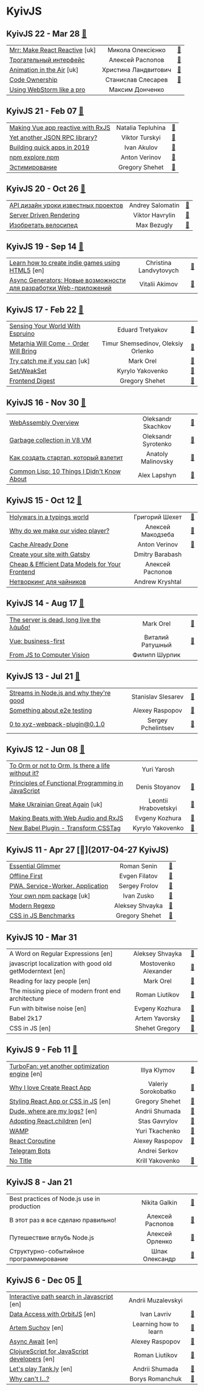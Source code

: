 # KyivJS

## KyivJS 22 - Mar 28 [:movie_camera:](https:&#x2F;&#x2F;www.youtube.com&#x2F;playlist?list&#x3D;PLxw9RJPDS60rZDoo9WrTddVtkKVhaxMDn)
| | | |
| --- | :---: | --- |
| [Mrr: Make React Reactive](https:&#x2F;&#x2F;www.youtube.com&#x2F;watch?v&#x3D;9Mv83tUvbxk&amp;list&#x3D;PLxw9RJPDS60rZDoo9WrTddVtkKVhaxMDn&amp;index&#x3D;2&amp;t&#x3D;0s) [uk] | Микола Олексієнко | [:notebook:](http:&#x2F;&#x2F;bit.ly&#x2F;2WzMzbH)   |
| [Трогательный интерфейс](https:&#x2F;&#x2F;www.youtube.com&#x2F;watch?v&#x3D;9fg7yfUf9Kc&amp;list&#x3D;PLxw9RJPDS60rZDoo9WrTddVtkKVhaxMDn&amp;index&#x3D;2)  | Алексей Распопов | [:notebook:](https:&#x2F;&#x2F;alexeyraspopov.github.io&#x2F;touchy-things&#x2F;)   |
| [Animation in the Air](https:&#x2F;&#x2F;www.youtube.com&#x2F;watch?v&#x3D;Wqn_kmMpCGc&amp;list&#x3D;PLxw9RJPDS60rZDoo9WrTddVtkKVhaxMDn&amp;index&#x3D;3) [uk] | Христина Ландвитович | [:notebook:](https:&#x2F;&#x2F;slides.com&#x2F;cristinalandvytovych&#x2F;animation&#x2F;#&#x2F;)   |
| [Code Ownership](https:&#x2F;&#x2F;www.youtube.com&#x2F;watch?v&#x3D;ICZsVKgbMe8&amp;list&#x3D;PLxw9RJPDS60rZDoo9WrTddVtkKVhaxMDn&amp;index&#x3D;4)  | Станислав Слесарев | [:notebook:](https:&#x2F;&#x2F;drive.google.com&#x2F;file&#x2F;d&#x2F;1FY05DEyt3qZAwYhk5m5ypHjPLTYks-OL&#x2F;view)   |
| [Using WebStorm like a pro](https:&#x2F;&#x2F;www.youtube.com&#x2F;watch?v&#x3D;dxSQQufii3s&amp;list&#x3D;PLxw9RJPDS60rZDoo9WrTddVtkKVhaxMDn&amp;index&#x3D;5)  | Максим Донченко |    |
## KyivJS 21 - Feb 07 [:movie_camera:](https:&#x2F;&#x2F;www.youtube.com&#x2F;playlist?list&#x3D;PLxw9RJPDS60riQwoR-WpcUuSqRVeGeSny)
| | | |
| --- | :---: | --- |
| [Making Vue app reactive with RxJS](https:&#x2F;&#x2F;www.youtube.com&#x2F;watch?v&#x3D;Ny1_s9OHg1M)  | Natalia Tepluhina | [:notebook:](https:&#x2F;&#x2F;slides.com&#x2F;superdiana&#x2F;making-your-vue-app-reactive-with-rxjs#&#x2F;)   |
| [Yet another JSON RPC library?](https:&#x2F;&#x2F;www.youtube.com&#x2F;watch?v&#x3D;84Y5n32tX5E)  | Viktor Turskyi | [:notebook:](https:&#x2F;&#x2F;docs.google.com&#x2F;presentation&#x2F;d&#x2F;1bvlsG5nBEVwMGm7rBh4zmfrGDLUIjpv_t4rxFS2_uMw&#x2F;edit)   |
| [Building quick apps in 2019](https:&#x2F;&#x2F;www.youtube.com&#x2F;watch?v&#x3D;kNpBcA5GrcU)  | Ivan Akulov | [:notebook:](https:&#x2F;&#x2F;docs.google.com&#x2F;presentation&#x2F;d&#x2F;1GAc1-lY-uqTnzoIN8lWeQpbaBG3zh_eolAHNwAfqE4U&#x2F;edit)   |
| [npm explore npm](https:&#x2F;&#x2F;www.youtube.com&#x2F;watch?v&#x3D;RRAQXLaBCEk)  | Anton Verinov | [:notebook:](https:&#x2F;&#x2F;drive.google.com&#x2F;file&#x2F;d&#x2F;1Jgej6L44BeaOofCqr5Kwr7kLxivrQDjk&#x2F;view)   |
| [Эстимирование](https:&#x2F;&#x2F;www.youtube.com&#x2F;watch?v&#x3D;xu7cBk-STx4)  | Gregory Shehet | [:notebook:](https:&#x2F;&#x2F;drive.google.com&#x2F;file&#x2F;d&#x2F;1F-5hei901Z8m26F53gigWlkbjTdgejP7&#x2F;view)   |
## KyivJS 20 - Oct 26 [:movie_camera:](https:&#x2F;&#x2F;www.youtube.com&#x2F;playlist?list&#x3D;PLxw9RJPDS60pAakpyewUFg7fV46A0bUAf)
| | | |
| --- | :---: | --- |
| [API дизайн уроки известных проектов](https:&#x2F;&#x2F;www.youtube.com&#x2F;watch?v&#x3D;xrpZZBphcPA)  | Andrey Salomatin | [:notebook:](https:&#x2F;&#x2F;www.slideshare.net&#x2F;flpvsk&#x2F;api-kievjs)   |
| [Server Driven Rendering](https:&#x2F;&#x2F;www.youtube.com&#x2F;watch?v&#x3D;my5xiCC-L8g)  | Viktor Havrylin | [:notebook:](https:&#x2F;&#x2F;drive.google.com&#x2F;file&#x2F;d&#x2F;1FAwRWfzFoR5qsYXwCaXcetck5ZdW3hkh&#x2F;view)   |
| [Изобретать велосипед](https:&#x2F;&#x2F;www.youtube.com&#x2F;watch?v&#x3D;IMbK2CiYtxo)  | Max Bezugly | [:notebook:](https:&#x2F;&#x2F;docs.google.com&#x2F;presentation&#x2F;d&#x2F;1-QccDwhZhHi-i-TPkgxGltM906Hx63-0vVTBWBP-_Iw&#x2F;edit)   |
## KyivJS 19 - Sep 14 [:movie_camera:](https:&#x2F;&#x2F;www.youtube.com&#x2F;playlist?list&#x3D;PLxw9RJPDS60qYg70D2fOMOmU5N-Ugxmk5)
| | | |
| --- | :---: | --- |
| [Learn how to create indie games using HTML5](https:&#x2F;&#x2F;www.youtube.com&#x2F;watch?v&#x3D;1KPX2a-bdZ0) [en] | Christina Landvytovych | [:notebook:](https:&#x2F;&#x2F;slides.com&#x2F;cristinalandvytovych&#x2F;gamedev#&#x2F;)   |
| [Async Generators: Новые возможности для разработки Web-приложений](https:&#x2F;&#x2F;www.youtube.com&#x2F;watch?v&#x3D;nqmEfPQoG8w)  | Vitalii Akimov | [:notebook:](https:&#x2F;&#x2F;effectful.js.org&#x2F;slides&#x2F;async-gens-opportunities-kyiv&#x2F;#&#x2F;)   |
## KyivJS 17 - Feb 22 [:movie_camera:](https:&#x2F;&#x2F;www.youtube.com&#x2F;playlist?list&#x3D;PLxw9RJPDS60piISpypsYP2dl8J8Ft9CUJ)
| | | |
| --- | :---: | --- |
| [Sensing Your World With Espruino](https:&#x2F;&#x2F;youtu.be&#x2F;sGK3FhAnAZk)  | Eduard Tretyakov | [:notebook:](https:&#x2F;&#x2F;drive.google.com&#x2F;file&#x2F;d&#x2F;17W_xc1JI2pVJgaXZVag0UeM9HFUO7gQa&#x2F;view)   |
| [Metarhia Will Come - Order Will Bring](https:&#x2F;&#x2F;youtu.be&#x2F;pFULDKyyqp8)  | Timur Shemsedinov, Oleksiy Orlenko | [:notebook:](https:&#x2F;&#x2F;www.slideshare.net&#x2F;tshemsedinov&#x2F;metarhia-kievjs-22feb2018)   |
| [Try catch me if you can](https:&#x2F;&#x2F;youtu.be&#x2F;GC-E8qIYchE) [uk] | Mark Orel | [:notebook:](http:&#x2F;&#x2F;slides.com&#x2F;markorel&#x2F;try-catch#&#x2F;)   |
| [Set&#x2F;WeakSet](https:&#x2F;&#x2F;youtu.be&#x2F;Wfg-_ljqaTA)  | Kyrylo Yakovenko | [:notebook:](https:&#x2F;&#x2F;drive.google.com&#x2F;file&#x2F;d&#x2F;1DY4-P1p2fh-uLcfeGsHNmzlA48Ap-nmf&#x2F;view)   |
| [Frontend Digest](https:&#x2F;&#x2F;youtu.be&#x2F;1DsYgEPTUrA)  | Gregory Shehet | [:notebook:](https:&#x2F;&#x2F;drive.google.com&#x2F;file&#x2F;d&#x2F;1AwvzL4mLHycn9zYaFNRTJ98UY79L3cAM&#x2F;view)   |
## KyivJS 16 - Nov 30 [:movie_camera:](https:&#x2F;&#x2F;www.youtube.com&#x2F;playlist?list&#x3D;PLxw9RJPDS60of87ljedKgwU5NyeM-nlpB)
| | | |
| --- | :---: | --- |
| [WebAssembly Overview](https:&#x2F;&#x2F;www.youtube.com&#x2F;watch?v&#x3D;ORi-6-KXUHQ&amp;list&#x3D;PLxw9RJPDS60of87ljedKgwU5NyeM-nlpB&amp;index&#x3D;2&amp;t&#x3D;0s)  | Oleksandr Skachkov | [:notebook:](https:&#x2F;&#x2F;docs.google.com&#x2F;presentation&#x2F;d&#x2F;1b9UwylxPZ_91kjPYZUpeNWF3p9XDOtV-AXOcufbI75E&#x2F;edit)   |
| [Garbage collection in V8 VM](https:&#x2F;&#x2F;www.youtube.com&#x2F;watch?v&#x3D;t4NXCZWdfkI&amp;list&#x3D;PLxw9RJPDS60of87ljedKgwU5NyeM-nlpB&amp;index&#x3D;3&amp;t&#x3D;0s)  | Oleksandr Syrotenko | [:notebook:](https:&#x2F;&#x2F;drive.google.com&#x2F;file&#x2F;d&#x2F;0B4xFRFS363tpMkR0UlE4OGNMd1FNV3hOSnZrUTZneWxEa0NN&#x2F;view)   |
| [Как создать стартап, который взлетит](https:&#x2F;&#x2F;www.youtube.com&#x2F;watch?v&#x3D;JSqUYuIOHE8&amp;list&#x3D;PLxw9RJPDS60of87ljedKgwU5NyeM-nlpB&amp;index&#x3D;3)  | Anatoly Malinovsky | [:notebook:](https:&#x2F;&#x2F;drive.google.com&#x2F;file&#x2F;d&#x2F;1JyFWNT612iFJn3guBDHmsSs3FUFy5nca&#x2F;view)   |
| [Common Lisp: 10 Things I Didn&#39;t Know About](https:&#x2F;&#x2F;www.youtube.com&#x2F;watch?v&#x3D;3WzDXf135N8&amp;list&#x3D;PLxw9RJPDS60of87ljedKgwU5NyeM-nlpB&amp;index&#x3D;4)  | Alex Lapshyn | [:notebook:](http:&#x2F;&#x2F;sudodoki.github.io&#x2F;slides&#x2F;lisp-%E2%9A%A1%EF%B8%8F&#x2F;#&#x2F;)   |
## KyivJS 15 - Oct 12 [:movie_camera:](https:&#x2F;&#x2F;www.youtube.com&#x2F;watch?v&#x3D;rv-5FtJxNic)
| | | |
| --- | :---: | --- |
| [Holywars in a typings world](https:&#x2F;&#x2F;www.youtube.com&#x2F;watch?v&#x3D;rv-5FtJxNic)  | Григорий Шехет | [:notebook:](https:&#x2F;&#x2F;drive.google.com&#x2F;file&#x2F;d&#x2F;0B4xFRFS363tpZXJRX2V4Z25WaTQ&#x2F;view)   |
| [Why do we make our video player?](https:&#x2F;&#x2F;www.youtube.com&#x2F;watch?v&#x3D;rv-5FtJxNic)  | Алексей Макодзеба | [:notebook:](https:&#x2F;&#x2F;docs.google.com&#x2F;presentation&#x2F;d&#x2F;1FN0T2hFYmPh-A1OEpM6S8P4pIOSL8lClkxYMfx1jqXw&#x2F;edit#slide&#x3D;id.g26f9308039_0_24)   |
| [Cache Already Done](https:&#x2F;&#x2F;www.youtube.com&#x2F;watch?v&#x3D;rv-5FtJxNic)  | Anton Verinov | [:notebook:](http:&#x2F;&#x2F;anton.codes&#x2F;talks&#x2F;cache&#x2F;)   |
| [Create your site with Gatsby](https:&#x2F;&#x2F;www.youtube.com&#x2F;watch?v&#x3D;rv-5FtJxNic)  | Dmitry Barabash |    |
| [Cheap &amp; Efficient Data Models for Your Frontend](https:&#x2F;&#x2F;www.youtube.com&#x2F;watch?v&#x3D;rv-5FtJxNic)  | Алексей Распопов |    |
| [Нетворкинг для чайников](https:&#x2F;&#x2F;www.youtube.com&#x2F;watch?v&#x3D;rv-5FtJxNic)  | Andrew Kryshtal |    |
## KyivJS 14 - Aug 17 [:movie_camera:](https:&#x2F;&#x2F;www.youtube.com&#x2F;watch?v&#x3D;SJ5bBP6L_AU)
| | | |
| --- | :---: | --- |
| [The server is dead, long live the λάμδα!](https:&#x2F;&#x2F;www.youtube.com&#x2F;watch?v&#x3D;SJ5bBP6L_AU)  | Mark Orel | [:notebook:](http:&#x2F;&#x2F;slides.com&#x2F;markorel&#x2F;lambda#&#x2F;)   |
| [Vue: business-first](https:&#x2F;&#x2F;www.youtube.com&#x2F;watch?v&#x3D;SJ5bBP6L_AU)  | Виталий Ратушный | [:notebook:](https:&#x2F;&#x2F;drive.google.com&#x2F;file&#x2F;d&#x2F;0B4xFRFS363tpWXB3YXpoUGo3M0k&#x2F;view)   |
| [From JS to Computer Vision](https:&#x2F;&#x2F;www.youtube.com&#x2F;watch?v&#x3D;SJ5bBP6L_AU)  | Филипп Шурпик |    |
## KyivJS 13 - Jul 21 [:movie_camera:](https:&#x2F;&#x2F;www.youtube.com&#x2F;playlist?list&#x3D;PLxw9RJPDS60rbnSh5FzYNneE_qyZGwzg-)
| | | |
| --- | :---: | --- |
| [Streams in Node.js and why they&#39;re good](https:&#x2F;&#x2F;www.youtube.com&#x2F;watch?v&#x3D;lGZze5YFK5U)  | Stanislav Slesarev | [:notebook:](https:&#x2F;&#x2F;drive.google.com&#x2F;file&#x2F;d&#x2F;0B4xFRFS363tpd0VyUlJxTFdScG8&#x2F;view)   |
| [Something about e2e testing](https:&#x2F;&#x2F;www.youtube.com&#x2F;watch?v&#x3D;LEtVX4VDqAU)  | Alexey Raspopov | [:notebook:](https:&#x2F;&#x2F;drive.google.com&#x2F;open?id&#x3D;0B4xFRFS363tpd0VyUlJxTFdScG8)   |
| [0 to xyz-webpack-plugin@0.1.0](https:&#x2F;&#x2F;www.youtube.com&#x2F;watch?v&#x3D;qDt2JKvFkFA)  | Sergey Pchelintsev | [:notebook:](http:&#x2F;&#x2F;slides.com&#x2F;jalkoby&#x2F;from-zero-to-xyz-webpack-plugin)   |
## KyivJS 12 - Jun 08 [:movie_camera:](https:&#x2F;&#x2F;www.youtube.com&#x2F;playlist?list&#x3D;PLxw9RJPDS60r6P1JoieCCw8fWuphMqviI)
| | | |
| --- | :---: | --- |
| [To Orm or not to Orm, Is there a life without it?](https:&#x2F;&#x2F;www.youtube.com&#x2F;watch?v&#x3D;h3oRLWsPaG8)  | Yuri Yarosh |    |
| [Principles of Functional Programming in JavaScript](https:&#x2F;&#x2F;www.youtube.com&#x2F;watch?v&#x3D;xom2TdaZPAI)  | Denis Stoyanov | [:notebook:](http:&#x2F;&#x2F;fp-in-js.surge.sh&#x2F;#&#x2F;)   |
| [Make Ukrainian Great Again](https:&#x2F;&#x2F;www.youtube.com&#x2F;watch?v&#x3D;WMJyKXIafsM) [uk] | Leontii Hrabovetskyi | [:notebook:](https:&#x2F;&#x2F;drive.google.com&#x2F;file&#x2F;d&#x2F;0B4xFRFS363tpdGhodi1wSTlaVjQ&#x2F;view)   |
| [Making Beats with Web Audio and RxJS](https:&#x2F;&#x2F;www.youtube.com&#x2F;watch?v&#x3D;RyP5rqdmnlg)  | Evgeny Kozhura | [:notebook:](https:&#x2F;&#x2F;drive.google.com&#x2F;file&#x2F;d&#x2F;0B4xFRFS363tpRmJscEF4LU90SEk&#x2F;view)   |
| [New Babel Plugin - Transform CSSTag](https:&#x2F;&#x2F;www.youtube.com&#x2F;watch?v&#x3D;hd_hoMZ2wn0)  | Kyrylo Yakovenko | [:notebook:](https:&#x2F;&#x2F;blia.github.io&#x2F;kyivjs-jun-8-2017&#x2F;)   |
## KyivJS 11 - Apr 27 [:movie_camera:](2017-04-27 KyivJS)
| | | |
| --- | :---: | --- |
| [Essential Glimmer](https:&#x2F;&#x2F;www.youtube.com&#x2F;watch?v&#x3D;4wnbCtDZINQ)  | Roman Senin | [:notebook:](https:&#x2F;&#x2F;drive.google.com&#x2F;file&#x2F;d&#x2F;0B5aBzJ0JSZSgS182Y0NyOGpleHM&#x2F;view)   |
| [Offline First](https:&#x2F;&#x2F;www.youtube.com&#x2F;watch?v&#x3D;1_q9zVRTx8U)  | Evgen Filatov | [:notebook:](https:&#x2F;&#x2F;drive.google.com&#x2F;file&#x2F;d&#x2F;0B4xFRFS363tpNHllNG1zS0U2Rjg&#x2F;view)   |
| [PWA. Service-Worker. Application](https:&#x2F;&#x2F;www.youtube.com&#x2F;watch?v&#x3D;i2OOIyzEqvE)  | Sergey Frolov | [:notebook:](https:&#x2F;&#x2F;drive.google.com&#x2F;file&#x2F;d&#x2F;0B4xFRFS363tpMGJ4OUIxam1zWEk&#x2F;view)   |
| [Your own npm package](https:&#x2F;&#x2F;www.youtube.com&#x2F;watch?v&#x3D;sjG-1c9s86I) [uk] | Ivan Zusko | [:notebook:](https:&#x2F;&#x2F;docs.google.com&#x2F;presentation&#x2F;d&#x2F;1uZdNTGAv_eMSw1tDztb6p0owcDggv8zf3suwl9YdVvQ&#x2F;edit)   |
| [Modern Regexp](https:&#x2F;&#x2F;www.youtube.com&#x2F;watch?v&#x3D;5yq8quaYMak)  | Aleksey Shvayka | [:notebook:](https:&#x2F;&#x2F;drive.google.com&#x2F;file&#x2F;d&#x2F;0B4xFRFS363tpY1Bkcno0YkpDbU0&#x2F;view)   |
| [CSS in JS Benchmarks](https:&#x2F;&#x2F;www.youtube.com&#x2F;watch?v&#x3D;m9k2Kkg82do)  | Gregory Shehet | [:notebook:](https:&#x2F;&#x2F;drive.google.com&#x2F;file&#x2F;d&#x2F;0B4xFRFS363tpeGNpYUhaVjRfNzQ&#x2F;view)   |
## KyivJS 10 - Mar 31 
| | | |
| --- | :---: | --- |
| A Word on Regular Expressions [en] | Aleksey Shvayka | [:notebook:](https:&#x2F;&#x2F;goo.gl&#x2F;MXd52q)   |
| javascript localization with good old getModerntext [en] | Mostovenko Alexander | [:notebook:](https:&#x2F;&#x2F;goo.gl&#x2F;TNrYMw)   |
| Reading for lazy people [en] | Mark Orel | [:notebook:](http:&#x2F;&#x2F;slides.com&#x2F;markorel&#x2F;deck)   |
| The missing piece of modern front end architecture  | Roman Liutikov | [:notebook:](https:&#x2F;&#x2F;goo.gl&#x2F;9m96pz)   |
| Fun with bitwise noise [en] | Evgeny Kozhura | [:notebook:](https:&#x2F;&#x2F;goo.gl&#x2F;sD2wGz)   |
| Babel 2k17  | Artem Yavorsky | [:notebook:](https:&#x2F;&#x2F;goo.gl&#x2F;Ort2kw)   |
| CSS in JS [en] | Shehet Gregory | [:notebook:](https:&#x2F;&#x2F;goo.gl&#x2F;zsLCM6)   |
## KyivJS 9 - Feb 11 [:movie_camera:](https:&#x2F;&#x2F;www.youtube.com&#x2F;playlist?list&#x3D;PLxw9RJPDS60rSfHr_srQ2xgqBgjeYBUhe)
| | | |
| --- | :---: | --- |
| [TurboFan: yet another optimization engine](https:&#x2F;&#x2F;www.youtube.com&#x2F;watch?v&#x3D;VUyqHzF1yXM&amp;list&#x3D;PLxw9RJPDS60rSfHr_srQ2xgqBgjeYBUhe&amp;index&#x3D;2&amp;t&#x3D;637s) [en] | Illya Klymov | [:notebook:](https:&#x2F;&#x2F;docs.google.com&#x2F;presentation&#x2F;d&#x2F;1uO_tx78nEG5Q7wh2MIfzLo5KjjEgBs_RMmSL9UQQQgI&#x2F;edit)   |
| [Why I love Create React App](https:&#x2F;&#x2F;www.youtube.com&#x2F;watch?v&#x3D;7BH9ZSld0B0&amp;list&#x3D;PLxw9RJPDS60rSfHr_srQ2xgqBgjeYBUhe&amp;index&#x3D;2)  | Valeriy Sorokobatko | [:notebook:](https:&#x2F;&#x2F;www.icloud.com&#x2F;keynote&#x2F;0Y-YSxs_21K-F3zftvVdU0oUw#Why_I_Love_Create_React_App)   |
| [Styling React App or CSS in JS](https:&#x2F;&#x2F;www.youtube.com&#x2F;watch?v&#x3D;qqWHPEkfmrc&amp;list&#x3D;PLxw9RJPDS60rSfHr_srQ2xgqBgjeYBUhe&amp;index&#x3D;3) [en] | Gregory Shehet | [:notebook:](https:&#x2F;&#x2F;drive.google.com&#x2F;file&#x2F;d&#x2F;0B65dEGRmB3ViWmZJem9DQi1BblE&#x2F;view)   |
| [Dude, where are my logs?](https:&#x2F;&#x2F;www.youtube.com&#x2F;watch?v&#x3D;g14rXXDn8kk&amp;list&#x3D;PLxw9RJPDS60rSfHr_srQ2xgqBgjeYBUhe&amp;index&#x3D;4) [en] | Andrii Shumada | [:notebook:](https:&#x2F;&#x2F;docs.google.com&#x2F;presentation&#x2F;d&#x2F;1mxZUZZe2Yo5WHGKWGOsGXUsTkX4EAiTdW-4e0bvbt-s&#x2F;edit)   |
| [Adopting React.children](https:&#x2F;&#x2F;www.youtube.com&#x2F;watch?v&#x3D;4-U2sEMPMR0&amp;list&#x3D;PLxw9RJPDS60rSfHr_srQ2xgqBgjeYBUhe&amp;index&#x3D;5) [en] | Stas Gavrylov | [:notebook:](http:&#x2F;&#x2F;slides.com&#x2F;stasgavrylov&#x2F;deck&#x2F;fullscreen#&#x2F;)   |
| [WAMP](https:&#x2F;&#x2F;www.youtube.com&#x2F;watch?v&#x3D;4-U2sEMPMR0&amp;list&#x3D;PLxw9RJPDS60rSfHr_srQ2xgqBgjeYBUhe&amp;index&#x3D;5)  | Yuri Tkachenko | [:notebook:](https:&#x2F;&#x2F;github.com&#x2F;tyv&#x2F;wamp-lightning-talk)   |
| [React Coroutine](https:&#x2F;&#x2F;www.youtube.com&#x2F;watch?v&#x3D;4-U2sEMPMR0&amp;list&#x3D;PLxw9RJPDS60rSfHr_srQ2xgqBgjeYBUhe&amp;index&#x3D;5)  | Alexey Raspopov | [:notebook:](https:&#x2F;&#x2F;react-coroutine.js.org&#x2F;)   |
| [Telegram Bots](https:&#x2F;&#x2F;www.slideshare.net&#x2F;viattik&#x2F;telegram-bots-72033250)  | Andrei Serkov |    |
| [No Title](https:&#x2F;&#x2F;www.youtube.com&#x2F;watch?v&#x3D;4-U2sEMPMR0&amp;list&#x3D;PLxw9RJPDS60rSfHr_srQ2xgqBgjeYBUhe&amp;index&#x3D;5)  | Krill Yakovenko | [:notebook:](https:&#x2F;&#x2F;drive.google.com&#x2F;file&#x2F;d&#x2F;0B65dEGRmB3ViZXAzaWxRdjZwcnc&#x2F;view)   |
## KyivJS 8 - Jan 21 
| | | |
| --- | :---: | --- |
| Best practices of Node.js use in production  | Nikita Galkin | [:notebook:](https:&#x2F;&#x2F;galkin.github.io&#x2F;kyivjs-2017)   |
| В этот раз я все сделаю правильно!  | Алексей Распопов | [:notebook:](https:&#x2F;&#x2F;alexeyraspopov.github.io&#x2F;the-right-way)   |
| Путешествие вглубь Node.js  | Алексей Орленко | [:notebook:](http:&#x2F;&#x2F;aqrln.github.io&#x2F;kyivjs-2017&#x2F;#&#x2F;)   |
| Структурно-событийное программирование  | Шпак Олександр | [:notebook:](https:&#x2F;&#x2F;drive.google.com&#x2F;file&#x2F;d&#x2F;0B5hEGrbXzEkMdW9NV21qdG9jeVk&#x2F;view)   |
## KyivJS 6 - Dec 05 [:movie_camera:](https:&#x2F;&#x2F;www.youtube.com&#x2F;playlist?list&#x3D;PLxw9RJPDS60qUL9tiH3Hh-xB8rY5xV2Cr)
| | | |
| --- | :---: | --- |
| [Interactive path search in Javascript](https:&#x2F;&#x2F;www.youtube.com&#x2F;watch?v&#x3D;cbN09nPT9hQ) [en] | Andrii Muzalevskyi |    |
| [Data Access with OrbitJS](https:&#x2F;&#x2F;www.youtube.com&#x2F;watch?v&#x3D;uNqejKSsD3k) [en] | Ivan Lavriv | [:notebook:](http:&#x2F;&#x2F;slides.com&#x2F;ivanlavriv&#x2F;deck&#x2F;fullscreen#&#x2F;)   |
| [Artem Suchov](https:&#x2F;&#x2F;www.youtube.com&#x2F;watch?v&#x3D;ODAufmZ06TA) [en] | Learning how to learn | [:notebook:](http:&#x2F;&#x2F;artemsychov.com&#x2F;kievjs2015&#x2F;)   |
| [Async Await](https:&#x2F;&#x2F;www.youtube.com&#x2F;watch?v&#x3D;nL6DaBJd9Qk) [en] | Alexey Raspopov | [:notebook:](http:&#x2F;&#x2F;alexeyraspopov.github.io&#x2F;async-await&#x2F;)   |
| [ClojureScript for JavaScript developers](https:&#x2F;&#x2F;www.youtube.com&#x2F;watch?v&#x3D;cOejm16mCUU) [en] | Roman Liutikov | [:notebook:](http:&#x2F;&#x2F;roman01la.github.io&#x2F;cljs-for-js-devs&#x2F;)   |
| [Let&#39;s play Tank.ly](https:&#x2F;&#x2F;www.youtube.com&#x2F;watch?v&#x3D;y8EDS_EzAXk) [en] | Andrii Shumada | [:notebook:](https:&#x2F;&#x2F;docs.google.com&#x2F;presentation&#x2F;d&#x2F;1MGe9fHox6rVpXVl934cGtKb5eJeAayVvcWDuhdu-l50&#x2F;edit)   |
| [Why can&#39;t I…?](https:&#x2F;&#x2F;www.youtube.com&#x2F;watch?v&#x3D;E0oIKEpOs58)  | Borys Romanchuk | [:notebook:](https:&#x2F;&#x2F;docs.google.com&#x2F;presentation&#x2F;d&#x2F;1U8r--zX0asyRKv0aH51L0354hQD2wt2xMAfCSH0X7KA&#x2F;edit)   |
